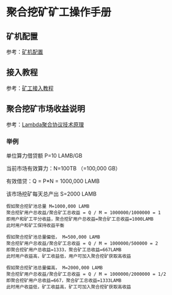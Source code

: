# 聚合挖矿矿工操作手册

## 矿机配置
参考：[矿机配置](http://docs.lambda.im/Lambda-Store-and-Mining/)  

## 接入教程
参考：[矿工接入教程](http://docs.lambda.im/Mainnet-Miner-Guide/) 

## 聚合挖矿市场收益说明
参考：[Lambda聚合协议技术原理](http://docs.lambda.im/Poly-Mining-Protocol/)

### 举例

单位算力借贷额 P=10 LAMB/GB

当前市场有效算力：N=100TB （=100,000 GB）

有效借贷：Q = P*N = 1000,000 LAMB

该市场挖矿每天总产出 S=2000 LAMB
```
假如聚合挖矿池总量 M=1000,000 LAMB
聚合挖矿用户总收益/聚合矿工总收益 = Q / M = 1000000/1000000 = 1
即用户和矿工平分收益，聚合挖矿用户总收益=聚合矿工总收益=1000LAMB
此时用户和矿工保持收益平衡

假如聚合挖矿池总量偏低， M=500,000 LAMB
聚合挖矿用户总收益/聚合矿工总收益 = Q / M = 1000000/500000 = 2
即聚合挖矿用户总收益=1333，聚合矿工总收益=667LAMB
此时用户收益高，矿工收益低，用户可加入聚合挖矿获取高收益

假如聚合挖矿池总量偏高， M=2000,000 LAMB
聚合挖矿用户总收益/聚合矿工总收益 = Q / M = 1000000/2000000 = 1/2
即聚合挖矿用户总收益=667，聚合矿工总收益=1333LAMB
此时用户收益低，矿工收益高，矿工可加入聚合挖矿获取高收益
```









